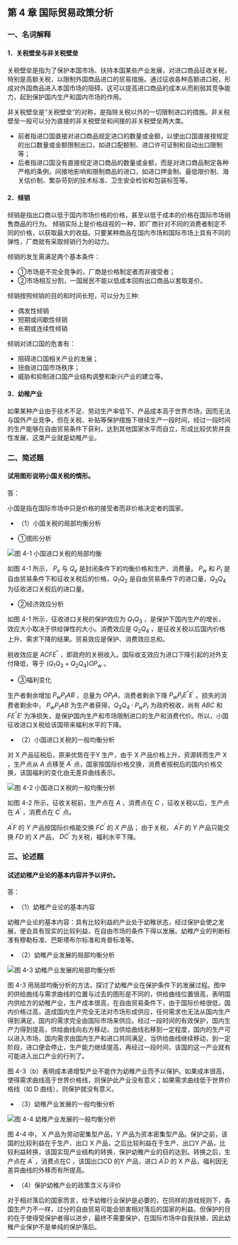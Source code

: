 ## 第 4 章 国际贸易政策分析

### 一、名词解释

#### 1．关税壁垒与非关税壁垒

关税壁垒是指为了保护本国市场、扶持本国某些产业发展，对进口商品征收关税，特别是高额关税，以限制外国商品进口的贸易措施。通过征收各种高额进口税，形成对外国商品进入本国市场的阻碍，这可以提高进口商品的成本从而削弱其竞争能力，起到保护国内生产和国内市场的作用。

非关税壁垒是“关税壁垒”的对称，是指除关税以外的一切限制进口的措施。非关税壁垒一般可以分为直接的非关税壁垒和间接的非关税壁垒两大类。
- 前者指进口国直接对进口商品规定进口的数量或金额，以使出口国直接按规定的出口数量或金额限制出口，如进口配额制、进口许可证制和自动出口限制等；
- 后者指进口国没有直接规定进口商品的数量或金额，而是对进口商品制定各种严格的条例，间接地影响和限制商品的进口，如进口押金制、最低限价制、海关估价制、繁杂苛刻的技术标准、卫生安全检验和包装标签等。

#### 2．倾销

倾销是指出口商以低于国内市场价格的价格，甚至以低于成本的价格在国际市场销售商品的行为。
倾销实际上是价格歧视的一种，即厂商针对不同的消费者制定不同的价格，以获取最大的收益。只要某种商品在国内市场和国际市场上具有不同的弹性，厂商就有采取倾销行为的动力。

倾销的发生需满足两个基本条件：
- ①市场是不完全竞争的，厂商是价格制定者而非接受者；
- ②市场相互分割，一国居民不能以低成本回购出口商品以套取差价。

倾销按照倾销的目的和时间长短，可以分为三种:
- 偶发性倾销
- 短期或间歇性倾销
- 长期或连续性倾销

倾销对进口国的危害有：
- 阻碍进口国相关产业的发展；
- 扭曲进口国市场秩序；
- 威胁和抑制进口国产业结构调整和新兴产业的建立等。

#### 3．幼稚产业

如果某种产业由于技术不足、劳动生产率低下、产品成本高于世界市场，因而无法与国外产业竞争，但在关税、补贴等保护措施下继续生产一段时间，经过一段时间的生产能够在自由贸易条件下获利，达到其他国家水平而自立，形成比较优势并良性发展，这类产业就是幼稚产业。

### 二、简述题

#### 试用图形说明小国关税的情形。

答：

小国是指在国际市场中只是价格的接受者而非价格决定者的国家。

- （1）小国关税的局部均衡分析

- ①图形分析

![图 4-1 小国进口关税的局部均衡](src/img/exercises/international/4-1.png)

如图 4-1 所示， $P_e$ 与 $Q_e$ 是封闭条件下的均衡价格和生产、消费量。 $P_w$ 和 $P_t$ 是自由贸易条件下和征收关税后的价格，$Q_1 Q_2$ 是自由贸易条件下的进口量，$Q_3 Q_4$ 为征收进口关税后的进口量。

- ②经济效应分析

如图 4-1 所示，征收进口关税的保护效应为 $Q_1Q_3$ ，是保护下国内生产的增长，效应大小取决于供给弹性的大小。消费效应是 $Q_2Q_4$ ，是征收关税以后国内价格上升、需求下降的结果。贸易效应是保护、消费效应总和。

税收效应是 $ACFE^{''}$ ，即政府的关税收入。国际收支效应为进口下降引起的对外支付降低，等于 $(Q_1 Q_3+ Q_2 Q_4) OP_w$ 。

- ③福利变化

生产者剩余增加 $P_w P_t AB$ ，总量为 $OP_tA$，消费者剩余下降 $P_wP_tE^{''}E^{'}$  。损失的消费者剩余中， $P_w  P_t AB$ 为生产者获得，$Q_3Q_4\cdot P_wP_t$ 为政府税收，尚有 $ABC$ 和 $FE^{''}E{'}$ 为净损失，是保护国内生产和市场限制进口的生产和消费代价。所以，小国征收进口关税给该国带来福利水平的下降。

- （2）小国进口关税的一般均衡分析

对 X 产品征税后，原来优势在于Y 生产，由于 X 产品价格上升，资源转而生产 X ，生产点从 $A$ 点移至 $A^{'}$ 点，国家按国际价格交换，消费者按税后的国内价格交换，该国福利的变化由无差异曲线表示。

![图 4-2 小国进口关税的一般均衡分析](src/img/exercises/international/4-2.png)

如图 4-2 所示，征收关税前，生产点在 $A$ ，消费点在 $C$ ，征收关税以后，生产点在 $A^{'}$ ，消费点在 $C^{'}$ 点。

$A^{'}F$ 的 $Y$ 产品按国际价格能交换 $FC^{'}$ 的  $X$  产品；
由于关税， $A^{'}F$ 的 $Y$ 产品只能交换 $FD$ 的 $X$ 产品， $DC^{'}$ 为关税，福利水平下降。

### 三、论述题

#### 试述幼稚产业论的基本内容并予以评价。

答：
- （1）幼稚产业论的基本内容

幼稚产业论的基本内容：具有比较利益的产业处于幼稚状态，经过保护会使之发展，便会具有现实的比较利益，在自由市场的条件下得以发展。幼稚产业的判断标准有穆勒标准、巴斯塔布尔标准和肯普标准等。

- （2）幼稚产业发展的局部均衡分析

![图 4-3 幼稚产业发展的局部均衡分析](src/img/exercises/international/4-3.png)

图 4-3 用局部均衡分析的方法，探讨了幼稚产业在保护条件下的发展过程。图中的供给曲线与需求曲线的位置与过去的图形是不同的，供给曲线位置很高，表明国内供给方的幼稚产业，生产成本很高，在自由贸易条件下，由于国际价格很低，国内价格过高，造成国内生产完全无法对市场形成供应，任何需求也无法从国内生产得到满足，国内的需求完全由国际市场来供应。经过一段时间的有效保护，国内生产力得到提高，供给曲线向右方移动，当供给曲线右移到一定程度，国内的生产可以进入市场，国内需求由国内生产和进口共同满足，当供给曲线继续移动，到一定阶段，进口便会停止，生产能力继续提高，再经过一段时间，该国的这一产业就有可能进入出口产业的行列了。


图 4-3（b）表明成本递增型产业不能作为幼稚产业而予以保护。如果成本很高，使得需求曲线高于世界价格线，则保护此产业没有意义；如果需求曲线低于世界价格线（如 D 曲线），则保护就没有意义。

- （3）幼稚产业发展的一般均衡分析


![图 4-4 幼稚产业发展的一般均衡分析](src/img/exercises/international/4-4.png)

图 4-4 中， X 产品为劳动密集型产品，Y 产品为资本密集型产品。保护之前，该国的比较利益在于生产、出口 X 产品，之后比较利益在于生产、出口Y 产品，比较利益转换，该国实现产业结构的转换，保护幼稚产业的目的达到。转换之后，生产点在 $A^{'}$ ，消费点在C ，该国出口CD 的Y 产品，进口 $A^{'}D$ 的 X 产品，福利因无差异曲线的外移而有所提高。



- （4）保护幼稚产业的政策含义与评价

对于相对落后的国家而言，给予幼稚行业保护是必要的，在同样的游戏规则下，各国生产力不一样，过分的自由贸易可能会损害相对落后的国家的利益。但保护的目的在于使得受保护者得以进步，最终不需要保护，在国际市场中自我扶植，因此幼稚产业保护不是单纯的保护落后。

---


